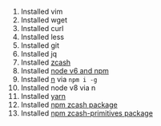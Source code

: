 1. Installed vim
1. Installed wget
1. Installed curl
1. Installed less
1. Installed git
1. Installed jq
1. Installed [zcash](https://z.cash/download.html)
1. Installed [node v6 and npm](https://nodejs.org/en/download/package-manager/#debian-and-ubuntu-based-linux-distributions)
1. Installed [n](https://github.com/tj/n) via `npm i -g`
1. Installed node v8 via n
1. Installed [yarn](https://yarnpkg.com/lang/en/docs/install/#linux-tab)
1. Installed [npm zcash package](https://github.com/montyanderson/zcash)
1. Installed [npm zcash-primitives package](https://github.com/zcash/zcash-primitives-js)

